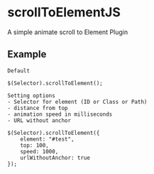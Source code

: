 # scrollToElementJS

A simple animate scroll to Element Plugin

## Example

```code
Default

$(Selector).scrollToElement();

Setting options
- Selector for element (ID or Class or Path)
- distance from top
- animation speed in milliseconds
- URL without anchor

$(Selector).scrollToElement({
    element: "#test",
    top: 100,
    speed: 1000,
    urlWithoutAnchor: true
});
```